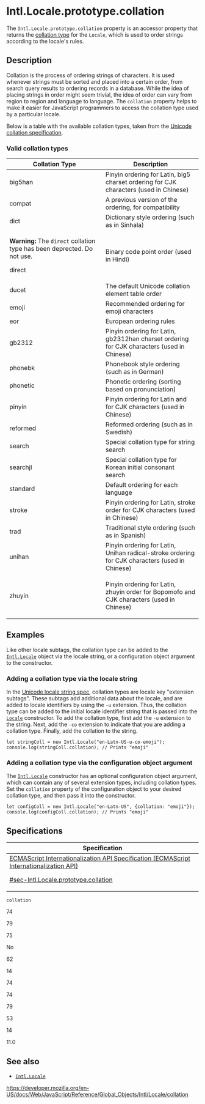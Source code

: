 # Intl.Locale.prototype.collation

The `Intl.Locale.prototype.collation` property is an accessor property that returns the [collation type](https://www.unicode.org/reports/tr35/tr35-collation.html#CLDR_Collation) for the `Locale`, which is used to order strings according to the locale's rules.

## Description

Collation is the process of ordering strings of characters. It is used whenever strings must be sorted and placed into a certain order, from search query results to ordering records in a database. While the idea of placing strings in order might seem trivial, the idea of order can vary from region to region and language to language. The `collation` property helps to make it easier for JavaScript programmers to access the collation type used by a particular locale.

Below is a table with the available collation types, taken from the [Unicode collation specification](https://github.com/unicode-org/cldr/blob/2dd06669d833823e26872f249aa304bc9d9d2a90/common/bcp47/collation.xml).

### Valid collation types

<table><colgroup><col style="width: 50%" /><col style="width: 50%" /></colgroup><thead><tr class="header"><th>Collation Type</th><th>Description</th></tr></thead><tbody><tr class="odd"><td>big5han</td><td>Pinyin ordering for Latin, big5 charset ordering for CJK characters (used in Chinese)</td></tr><tr class="even"><td>compat</td><td>A previous version of the ordering, for compatibility</td></tr><tr class="odd"><td>dict</td><td>Dictionary style ordering (such as in Sinhala)</td></tr><tr class="even"><td><div class="notecard warning"><p><strong>Warning:</strong> The <code>direct</code> collation type has been deprected. Do not use.</p></div><p>direct</p></td><td>Binary code point order (used in Hindi)</td></tr><tr class="odd"><td>ducet</td><td>The default Unicode collation element table order</td></tr><tr class="even"><td>emoji</td><td>Recommended ordering for emoji characters</td></tr><tr class="odd"><td>eor</td><td>European ordering rules</td></tr><tr class="even"><td>gb2312</td><td>Pinyin ordering for Latin, gb2312han charset ordering for CJK characters (used in Chinese)</td></tr><tr class="odd"><td>phonebk</td><td>Phonebook style ordering (such as in German)</td></tr><tr class="even"><td>phonetic</td><td>Phonetic ordering (sorting based on pronunciation)</td></tr><tr class="odd"><td>pinyin</td><td>Pinyin ordering for Latin and for CJK characters (used in Chinese)</td></tr><tr class="even"><td>reformed</td><td>Reformed ordering (such as in Swedish)</td></tr><tr class="odd"><td>search</td><td>Special collation type for string search</td></tr><tr class="even"><td>searchjl</td><td>Special collation type for Korean initial consonant search</td></tr><tr class="odd"><td>standard</td><td>Default ordering for each language</td></tr><tr class="even"><td>stroke</td><td>Pinyin ordering for Latin, stroke order for CJK characters (used in Chinese)</td></tr><tr class="odd"><td>trad</td><td>Traditional style ordering (such as in Spanish)</td></tr><tr class="even"><td>unihan</td><td>Pinyin ordering for Latin, Unihan radical-stroke ordering for CJK characters (used in Chinese)</td></tr><tr class="odd"><td>zhuyin</td><td><p>Pinyin ordering for Latin, zhuyin order for Bopomofo and CJK characters (used in Chinese)</p></td></tr></tbody></table>

## Examples

Like other locale subtags, the collation type can be added to the [`Intl.Locale`](../locale) object via the locale string, or a configuration object argument to the constructor.

### Adding a collation type via the locale string

In the [Unicode locale string spec](https://www.unicode.org/reports/tr35/), collation types are locale key "extension subtags". These subtags add additional data about the locale, and are added to locale identifiers by using the `-u` extension. Thus, the collation type can be added to the initial locale identifier string that is passed into the [`Locale`](locale) constructor. To add the collation type, first add the `-u` extension to the string. Next, add the `-co` extension to indicate that you are adding a collation type. Finally, add the collation to the string.

    let stringColl = new Intl.Locale("en-Latn-US-u-co-emoji");
    console.log(stringColl.collation); // Prints "emoji"

### Adding a collation type via the configuration object argument

The [`Intl.Locale`](locale) constructor has an optional configuration object argument, which can contain any of several extension types, including collation types. Set the `collation` property of the configuration object to your desired collation type, and then pass it into the constructor.

    let configColl = new Intl.Locale("en-Latn-US", {collation: "emoji"});
    console.log(configColl.collation); // Prints "emoji"

## Specifications

<table><thead><tr class="header"><th>Specification</th></tr></thead><tbody><tr class="odd"><td><a href="https://tc39.es/ecma402/#sec-Intl.Locale.prototype.collation">ECMAScript Internationalization API Specification (ECMAScript Internationalization API) 
<br/>

<span class="small">#sec-Intl.Locale.prototype.collation</span></a></td></tr></tbody></table>

`collation`

74

79

75

No

62

14

74

74

79

53

14

11.0

## See also

-   [`Intl.Locale`](../locale)

<a href="https://developer.mozilla.org/en-US/docs/Web/JavaScript/Reference/Global_Objects/Intl/Locale/collation" class="_attribution-link">https://developer.mozilla.org/en-US/docs/Web/JavaScript/Reference/Global_Objects/Intl/Locale/collation</a>
